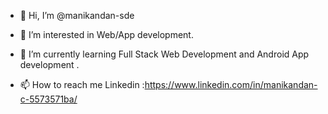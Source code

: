 - 👋 Hi, I’m @manikandan-sde
- 👀 I’m interested in  Web/App development.
- 🌱 I’m currently learning Full Stack Web Development and Android App development .

- 📫 How to reach me
      Linkedin :https://www.linkedin.com/in/manikandan-c-5573571ba/

<!---
manikandan-sde/manikandan-sde is a ✨ special ✨ repository because its `README.md` (this file) appears on your GitHub profile.
You can click the Preview link to take a look at your changes.
--->
